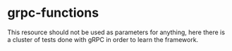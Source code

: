 # grpc-functions
This resource should not be used as parameters for anything, here there is a cluster of tests done with gRPC in order to learn the framework.
